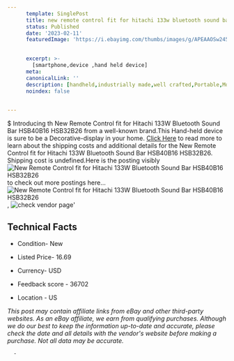 ```yaml
---
      template: SinglePost
      title: new remote control fit for hitachi 133w bluetooth sound bar hsb40b16 hsb32b26
      status: Published
      date: '2023-02-11'
      featuredImage: 'https://i.ebayimg.com/thumbs/images/g/APEAAOSw245cZn2c/s-l225.jpg'
       

      excerpt: >-
        [smartphone,device ,hand held device]
      meta:
      canonicalLink: ''
      description: [handheld,industrially made,well crafted,Portable,Mobile,Compact,Convenient,Lightweight,Maneuverable,Man-portable,Miniature,Carriable,Hand-held,Light,Holdable,Transportable,Mobile device,Pocket-sized,On-the-go,Wireless,Cordless,Compact size,Convenient size, smartphone,device ,hand held device]
      noindex: false
      

---
```

$
      Introducing th New Remote Control fit for Hitachi 133W Bluetooth Sound Bar HSB40B16 HSB32B26 from a well-known brand.This Hand-held device  is sure to be a Decorative-display in your home. [Click Here](https://www.ebay.com/itm/123647101362?hash=item1cc9f109b2%3Ag%3AAPEAAOSw245cZn2c&mkevt=1&mkcid=1&mkrid=711-53200-19255-0&campid=%253CePNCampaignId%253E&customid=%253CreferenceId%253E&toolid=10049) to read more to learn about the shipping costs and additional details for the New Remote Control fit for Hitachi 133W Bluetooth Sound Bar HSB40B16 HSB32B26. Shipping cost is undefined.Here is the posting visibly ![New Remote Control fit for Hitachi 133W Bluetooth Sound Bar HSB40B16 HSB32B26](https://i.ebayimg.com/thumbs/images/g/APEAAOSw245cZn2c/s-l225.jpg) to check out more postings here... ![New Remote Control fit for Hitachi 133W Bluetooth Sound Bar HSB40B16 HSB32B26](https://i.ebayimg.com/images/g/APEAAOSw245cZn2c/s-l1600.jpg), ![check vendor page](https://origin-galleryplus.ebayimg.com/ws/web/123647101362_2_0_1/225x225.jpg,https://origin-galleryplus.ebayimg.com/ws/web/123647101362_3_0_1/225x225.jpg,https://origin-galleryplus.ebayimg.com/ws/web/123647101362_4_0_1/225x225.jpg,https://origin-galleryplus.ebayimg.com/ws/web/123647101362_5_0_1/225x225.jpg,https://origin-galleryplus.ebayimg.com/ws/web/123647101362_6_0_1/225x225.jpg)'

      

 ## Technical Facts 



     
      

 - Condition- New 


      

 - Listed Price- 16.69 


      

 - Currency- USD 


      

 - Feedback score - 36702 


      

 - Location - US 


      
      

 *_This post may contain affiliate links from eBay and other third-party websites. As an eBay affiliate, we earn from qualifying purchases. Although we do our best to keep the information up-to-date and accurate, please check the date and all details with the vendor's website before making a purchase. Not all data may be accurate._*




      -
